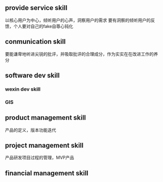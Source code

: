 ## provide service skill
以核心用户为中心，倾听用户的心声，洞察用户的需求
要有洞察的倾听用户的反馈，个人要对自己的fake自尊心钝化
## conmunication skill
要能谦卑地听进尖锐的批评，并吸取批评的合理成分，作为实实在在改进工作的养分
## software dev skill
### wexin dev skill
### GIS

## product management skill
产品的定义，版本功能迭代
## project management skill
产品研发项目过程的管理，MVP产品
## financial management skill
